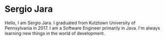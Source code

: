 # Sergio Jara

Hello, I am Sergio Jara. 
I graduated from Kutztown University of Pennsylvania in 2017.
I am a Software Engineer primarily in Java.
I'm always learning new things in the world of development.


<!---
sergioajara1/sergioajara1 is a ✨ special ✨ repository because its `README.md` (this file) appears on your GitHub profile.
You can click the Preview link to take a look at your changes.
--->
